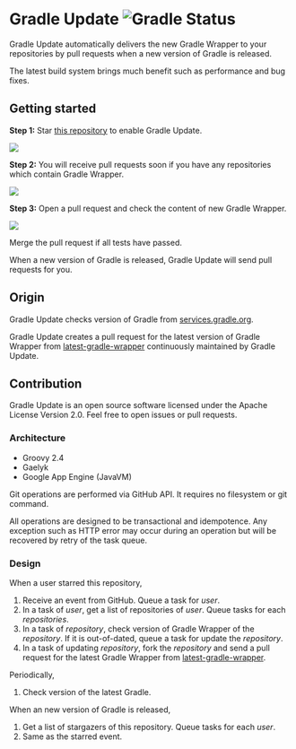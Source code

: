 # Gradle Update ![Gradle Status](https://gradleupdate.appspot.com/int128/gradleupdate/gradle.svg?branch=master)

Gradle Update automatically delivers the new Gradle Wrapper to your repositories by pull requests when a new version of Gradle is released.

The latest build system brings much benefit such as performance and bug fixes.


## Getting started

**Step 1:** Star [this repository](https://github.com/int128/gradleupdate) to enable Gradle Update.

<img src="https://cloud.githubusercontent.com/assets/321266/9202088/176d83d6-408b-11e5-96dd-c138322fde60.png">

**Step 2:** You will receive pull requests soon if you have any repositories which contain Gradle Wrapper.

<img src="https://cloud.githubusercontent.com/assets/321266/9202273/0e94da60-408c-11e5-83e9-594c9fbdcd42.png">

**Step 3:** Open a pull request and check the content of new Gradle Wrapper.

<img src="https://cloud.githubusercontent.com/assets/321266/9202364/70fd5a6a-408c-11e5-9cc6-4a7a8f9ccfa8.png">

Merge the pull request if all tests have passed.

When a new version of Gradle is released, Gradle Update will send pull requests for you.


## Origin

Gradle Update checks version of Gradle from [services.gradle.org](https://services.gradle.org).

Gradle Update creates a pull request for the latest version of Gradle Wrapper from [latest-gradle-wrapper](https://github.com/int128/latest-gradle-wrapper) continuously maintained by Gradle Update.


## Contribution

Gradle Update is an open source software licensed under the Apache License Version 2.0. Feel free to open issues or pull requests.


### Architecture

* Groovy 2.4
* Gaelyk
* Google App Engine (JavaVM)

Git operations are performed via GitHub API. It requires no filesystem or git command.

All operations are designed to be transactional and idempotence. Any exception such as HTTP error may occur during an operation but will be recovered by retry of the task queue.


### Design

When a user starred this repository,

1. Receive an event from GitHub. Queue a task for _user_.
2. In a task of _user_, get a list of repositories of _user_. Queue tasks for each _repositories_.
3. In a task of _repository_, check version of Gradle Wrapper of the _repository_. If it is out-of-dated, queue a task for update the _repository_.
4. In a task of updating _repository_, fork the _repository_ and send a pull request for the latest Gradle Wrapper from [latest-gradle-wrapper](https://github.com/int128/latest-gradle-wrapper).

Periodically,

1. Check version of the latest Gradle.

When an new version of Gradle is released,

1. Get a list of stargazers of this repository. Queue tasks for each _user_.
2. Same as the starred event.
